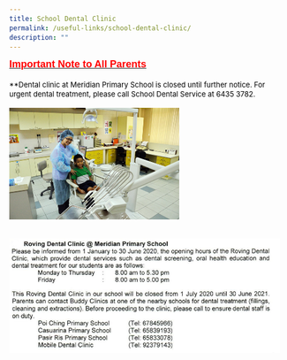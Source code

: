 ```yaml
---
title: School Dental Clinic
permalink: /useful-links/school-dental-clinic/
description: ""
---
```

<b><u><font size="4" face="arial, sans-serif" color="#ff0000">Important Note to All Parents<br></font></u></b><br><font color="#000000" size="2">**Dental clinic at Meridian Primary School is closed until further notice. For urgent dental treatment, please call School Dental Service at 6435 3782.</font><br><br><img style="width: 308px; height: 202px;" class="ive_eobj_center" src="images/Useful%20Links/school-dental-clinic-dental.jpg">
<div><br>
</div>
<div><img style="width: 490px; height: 207px;" class="ive_eobj_center" alt="dental.JPG" width="100%" src="/images/Useful%20Links/Dental.tif"><br>
</div>